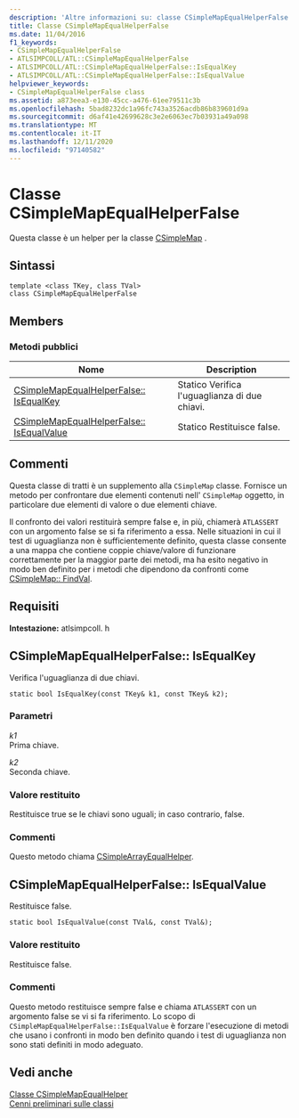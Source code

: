 ```yaml
---
description: 'Altre informazioni su: classe CSimpleMapEqualHelperFalse'
title: Classe CSimpleMapEqualHelperFalse
ms.date: 11/04/2016
f1_keywords:
- CSimpleMapEqualHelperFalse
- ATLSIMPCOLL/ATL::CSimpleMapEqualHelperFalse
- ATLSIMPCOLL/ATL::CSimpleMapEqualHelperFalse::IsEqualKey
- ATLSIMPCOLL/ATL::CSimpleMapEqualHelperFalse::IsEqualValue
helpviewer_keywords:
- CSimpleMapEqualHelperFalse class
ms.assetid: a873eea3-e130-45cc-a476-61ee79511c3b
ms.openlocfilehash: 5bad8232dc1a96fc743a3526acdb86b839601d9a
ms.sourcegitcommit: d6af41e42699628c3e2e6063ec7b03931a49a098
ms.translationtype: MT
ms.contentlocale: it-IT
ms.lasthandoff: 12/11/2020
ms.locfileid: "97140582"
---
```

# <a name="csimplemapequalhelperfalse-class"></a>Classe CSimpleMapEqualHelperFalse

Questa classe è un helper per la classe [CSimpleMap](../../atl/reference/csimplemap-class.md) .

## <a name="syntax"></a>Sintassi

```
template <class TKey, class TVal>
class CSimpleMapEqualHelperFalse
```

## <a name="members"></a>Members

### <a name="public-methods"></a>Metodi pubblici

|Nome|Description|
|----------|-----------------|
|[CSimpleMapEqualHelperFalse:: IsEqualKey](#isequalkey)|Statico Verifica l'uguaglianza di due chiavi.|
|[CSimpleMapEqualHelperFalse:: IsEqualValue](#isequalvalue)|Statico Restituisce false.|

## <a name="remarks"></a>Commenti

Questa classe di tratti è un supplemento alla `CSimpleMap` classe. Fornisce un metodo per confrontare due elementi contenuti nell' `CSimpleMap` oggetto, in particolare due elementi di valore o due elementi chiave.

Il confronto dei valori restituirà sempre false e, in più, chiamerà `ATLASSERT` con un argomento false se si fa riferimento a essa. Nelle situazioni in cui il test di uguaglianza non è sufficientemente definito, questa classe consente a una mappa che contiene coppie chiave/valore di funzionare correttamente per la maggior parte dei metodi, ma ha esito negativo in modo ben definito per i metodi che dipendono da confronti come [CSimpleMap:: FindVal](../../atl/reference/csimplemap-class.md#findval).

## <a name="requirements"></a>Requisiti

**Intestazione:** atlsimpcoll. h

## <a name="csimplemapequalhelperfalseisequalkey"></a><a name="isequalkey"></a> CSimpleMapEqualHelperFalse:: IsEqualKey

Verifica l'uguaglianza di due chiavi.

```
static bool IsEqualKey(const TKey& k1, const TKey& k2);
```

### <a name="parameters"></a>Parametri

*k1*<br/>
Prima chiave.

*k2*<br/>
Seconda chiave.

### <a name="return-value"></a>Valore restituito

Restituisce true se le chiavi sono uguali; in caso contrario, false.

### <a name="remarks"></a>Commenti

Questo metodo chiama [CSimpleArrayEqualHelper](../../atl/reference/csimplearrayequalhelper-class.md).

## <a name="csimplemapequalhelperfalseisequalvalue"></a><a name="isequalvalue"></a> CSimpleMapEqualHelperFalse:: IsEqualValue

Restituisce false.

```
static bool IsEqualValue(const TVal&, const TVal&);
```

### <a name="return-value"></a>Valore restituito

Restituisce false.

### <a name="remarks"></a>Commenti

Questo metodo restituisce sempre false e chiama `ATLASSERT` con un argomento false se vi si fa riferimento. Lo scopo di `CSimpleMapEqualHelperFalse::IsEqualValue` è forzare l'esecuzione di metodi che usano i confronti in modo ben definito quando i test di uguaglianza non sono stati definiti in modo adeguato.

## <a name="see-also"></a>Vedi anche

[Classe CSimpleMapEqualHelper](../../atl/reference/csimplemapequalhelper-class.md)<br/>
[Cenni preliminari sulle classi](../../atl/atl-class-overview.md)
